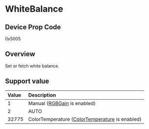 # WhiteBalance

## Device Prop Code

0x5005

## Overview

Set or fetch white balance.

## Support value

| Value | Description |
|:---|:---|
| 1 | Manual ([RGBGain](../property/0x5006_RGBGain.md) is enabled) |
| 2 | AUTO |
| 32775 | ColorTemperature ([ColorTemperature](../property/0xD81C_ColorTemperature.md) is enabled) |
